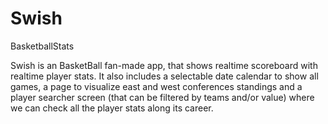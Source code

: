 # Swish
BasketballStats

Swish is an BasketBall fan-made app, that shows realtime  scoreboard with realtime player stats. It also includes a selectable date calendar to show all  games, a page to visualize east and west conferences standings and a player searcher screen (that can be filtered by teams and/or value) where we can check all the player stats along its career.

